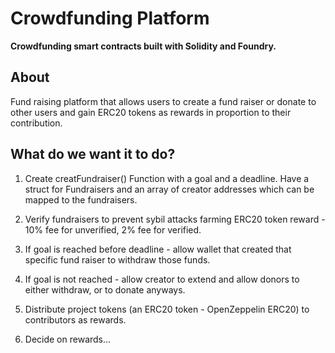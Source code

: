 # Crowdfunding Platform

**Crowdfunding smart contracts built with Solidity and Foundry.**

## About

Fund raising platform that allows users to create a fund raiser or donate to other users and gain ERC20 tokens as rewards in proportion to their contribution. 


## What do we want it to do?

1. Create creatFundraiser() Function with a goal and a deadline. Have a struct for Fundraisers and an array of creator addresses which can be mapped to the fundraisers. 

2. Verify fundraisers to prevent sybil attacks farming ERC20 token reward - 10% fee for unverified, 2% fee for verified.
   
3. If goal is reached before deadline - allow wallet that created that specific fund raiser to withdraw those funds.
   
4. If goal is not reached - allow creator to extend and allow donors to either withdraw, or to donate anyways.

5. Distribute project tokens (an ERC20 token - OpenZeppelin ERC20) to contributors as rewards.

6. Decide on rewards...
